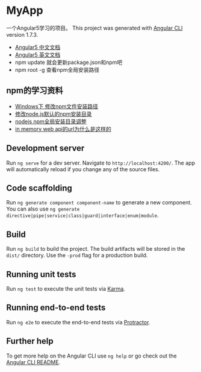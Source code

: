 # MyApp
一个Angular5学习的项目。
This project was generated with [Angular CLI](https://github.com/angular/angular-cli) version 1.7.3.
* [Angular5 中文文档](https://angular.cn/tutorial/toh-pt4)
* [Angular5 英文文档](https://angular.io/tutorial)
* npm update 就会更新package.json和npm吧
* npm root -g 查看npm全局安装路径

## npm的学习资料
* [Windows下 修改npm文件安装路径](https://blog.csdn.net/zwx_lucky/article/details/51006372)
* [修改node.js默认的npm安装目录](https://blog.csdn.net/baijinwen/article/details/77961746)
* [nodejs npm全局安装目录调整](https://blog.csdn.net/suiyuehuimou/article/details/74143436)
* [in memory web api的url为什么是这样的](https://segmentfault.com/a/1190000009898540)

## Development server

Run `ng serve` for a dev server. Navigate to `http://localhost:4200/`. The app will automatically reload if you change any of the source files.

## Code scaffolding

Run `ng generate component component-name` to generate a new component. You can also use `ng generate directive|pipe|service|class|guard|interface|enum|module`.

## Build

Run `ng build` to build the project. The build artifacts will be stored in the `dist/` directory. Use the `-prod` flag for a production build.

## Running unit tests

Run `ng test` to execute the unit tests via [Karma](https://karma-runner.github.io).

## Running end-to-end tests

Run `ng e2e` to execute the end-to-end tests via [Protractor](http://www.protractortest.org/).

## Further help

To get more help on the Angular CLI use `ng help` or go check out the [Angular CLI README](https://github.com/angular/angular-cli/blob/master/README.md).
